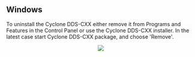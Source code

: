 ## Windows

To uninstall the Cyclone DDS-CXX either remove it from Programs and Features in the Control Panel or use the Cyclone DDS-CXX installer. In the latest case start Cyclone DDS-CXX package, and choose 'Remove'.

<div align=center> <img src="figs/5.7.2.1-1.png"></div>